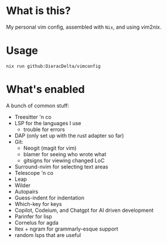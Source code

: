# What is this?

My personal vim config, assembled with `Nix`, and using vim2nix.

# Usage

```
nix run github:DieracDelta/vimconfig
```

# What's enabled

A bunch of common stuff:

- Treesitter 'n co
- LSP for the languages I use
  - trouble for errors
- DAP (only set up with the rust adapter so far)
- Git:
  - Neogit (magit for vim)
  - blamer for seeing who wrote what
  - gitsigns for viewing changed LoC
- Surround-nvim for selecting text areas
- Telescope 'n co
- Leap
- Wilder
- Autopairs
- Guess-indent for indentation
- Which-key for keys
- Copilot, Codeium, and Chatgpt for AI driven development
- Parinfer for lisp
- Cornelus for agda
- ltex + ngram for grammarly-esque support
- random lsps that are useful
